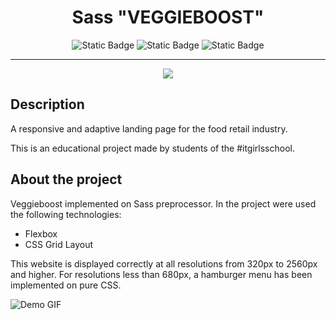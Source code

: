 <div align="center">
<h1>Sass "VEGGIEBOOST"</h1>
</div>

<div align="center">
<img alt="Static Badge" src="https://img.shields.io/badge/made%20by-%23itgirlsschool-violet">
<img alt="Static Badge" src="https://img.shields.io/badge/Dart%20Sass-1.77.8-green">
<img alt="Static Badge" src="https://img.shields.io/badge/SCSS-70.8%25-blue">
</div>

---

<div align="center">
<img src="https://github.com/lynchdiva/veggie-boost/readme-assetsveggieboost.jpeg">
</div>

## Description

A responsive and adaptive landing page for the food retail industry.

This is an educational project made by students of the #itgirlsschool.

## About the project

Veggieboost implemented on Sass preprocessor. In the project were used the following technologies:

- Flexbox
- CSS Grid Layout

This website is displayed correctly at all resolutions from 320px to 2560px and higher. For resolutions less than 680px, a hamburger menu has been implemented on pure CSS.

![Demo GIF](https://github.com/lynchdiva/veggie-boost/readme-assets/recording-menu.gif)
